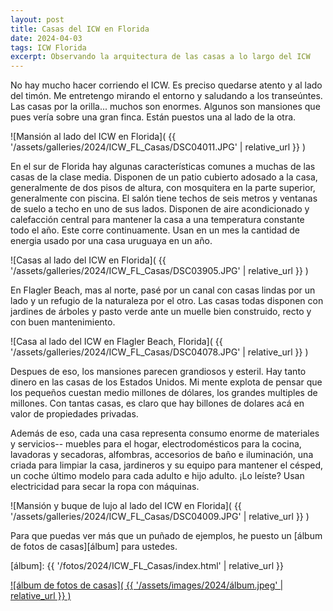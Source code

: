 ```yaml
---
layout: post
title: Casas del ICW en Florida
date: 2024-04-03
tags: ICW Florida
excerpt: Observando la arquitectura de las casas a lo largo del ICW
---
```


No hay mucho hacer corriendo el ICW. Es preciso quedarse atento y
al lado del timón. Me entretengo mirando el entorno y saludando a los
transeúntes. Las casas por la orilla... muchos son enormes. Algunos
son mansiones que pues vería sobre una gran finca. Están puestos una al
lado de la otra.

![Mansión al lado del ICW en Florida](
  {{ '/assets/galleries/2024/ICW_FL_Casas/DSC04011.JPG' | relative_url }}
)

En el sur de Florida hay algunas características comunes a muchas de las casas
de la clase media.  Disponen de un patio cubierto adosado a la casa,
generalmente de dos pisos de altura, con mosquitera en la parte superior,
generalmente con piscina.  El salón tiene techos de seis metros y ventanas de suelo
a techo en uno de sus lados.  Disponen de aire acondicionado y calefacción
central para mantener la casa a una temperatura constante todo el año. Este
corre continuamente. Usan en un mes la cantidad de energia usado por una casa
uruguaya en un año.

![Casas al lado del ICW en Florida](
  {{ '/assets/galleries/2024/ICW_FL_Casas/DSC03905.JPG' | relative_url }}
)


En Flagler Beach, mas al norte, pasé por un canal con casas lindas por
un lado y un refugio de la naturaleza por el otro. Las casas todas
disponen con jardines de árboles y pasto verde ante un muelle bien
construido, recto y con buen mantenimiento.

![Casa al lado del ICW en Flagler Beach, Florida](
  {{ '/assets/galleries/2024/ICW_FL_Casas/DSC04078.JPG' | relative_url }}
)

Despues de eso, los mansiones parecen grandiosos y esteril.
Hay tanto dinero en las casas de los Estados Unidos. Mi mente explota
de pensar que los pequeños cuestan medio millones de dólares, los grandes
multiples de millones. Con tantas casas, es claro que hay billones de
dolares acá en valor de propiedades privadas.

Además de eso, cada una casa representa consumo enorme de materiales y
servicios-- muebles para el hogar, electrodomésticos para la
cocina, lavadoras y secadoras, alfombras, accesorios de baño e iluminación, una
criada para limpiar la casa, jardineros y su equipo para mantener el césped, un
coche último modelo para cada adulto e hijo adulto.
¡Lo leíste? Usan electricidad para secar la ropa con máquinas.

![Mansión y buque de lujo al lado del ICW en Florida](
  {{ '/assets/galleries/2024/ICW_FL_Casas/DSC04009.JPG' | relative_url }}
)

Para que puedas ver más que un puñado de ejemplos, he puesto un [álbum de fotos
de casas][álbum] para ustedes.

[álbum]: {{ '/fotos/2024/ICW_FL_Casas/index.html' | relative_url }}

<a href="{{'/fotos/2024/ICW_FL_Casas/index.html' | relative_url }}">
![álbum de fotos de casas](
  {{ '/assets/images/2024/álbum.jpeg' | relative_url }}
)
</a>

